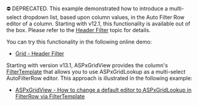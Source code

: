 ⛔ DEPRECATED. This example demonstrated how to introduce a multi-select dropdown list, based upon column values, in the Auto Filter Row editor of a column. Starting with v12.1, this functionality is available out of the box. Please refer to the <a href="https://docs.devexpress.com/AspNet/4022/components/grid-view/visual-elements/header-filter">Header Filter</a> topic for details.

You can try this functionality in the following online demo:
- <a href="https://demos.devexpress.com/ASPxGridViewDemos/Filtering/HeaderFilter.aspx">Grid - Header Filter</a>


Starting with version v13.1, ASPxGridView provides the column's <a href="https://docs.devexpress.com/AspNet/DevExpress.Web.GridViewColumn.FilterTemplate">FilterTemplate</a> that allows you to use ASPxGridLookup as a multi-select AutoFilterRow editor. This approach is illustrated in the following example:
- <a href="https://github.com/DevExpress-Examples/aspxgridview-how-use-aspxgridlookup-as-filterrow-editor-via-filtertemplate-e4521">ASPxGridView - How to change a default editor to ASPxGridLookup in FilterRow via FilterTemplate</a>
